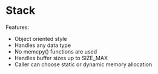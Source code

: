 # Stack

Features:

- Object oriented style
- Handles any data type
- No memcpy() functions are used
- Handles buffer sizes up to SIZE_MAX
- Caller can choose static or dynamic memory allocation